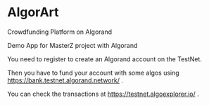 # AlgorArt
Crowdfunding Platform on Algorand

Demo App for MasterZ project with Algorand

You need to register to create an Algorand account on the TestNet.

Then you have to fund your account with some algos using https://bank.testnet.algorand.network/ . 

You can check the transactions at https://testnet.algoexplorer.io/ .   
